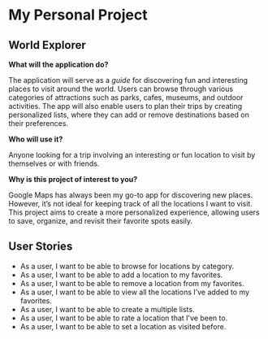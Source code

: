 # My Personal Project
## World Explorer

**What will the application do?**


The application will serve as a *guide* for discovering fun and interesting places to visit around the world. Users can browse through various categories of attractions such as parks, cafes, museums, and outdoor activities. The app will also enable users to plan their trips by creating personalized  lists, where they can add or remove destinations based on their preferences.

**Who will use it?**

Anyone looking for a trip involving an interesting or fun location to visit by themselves or with friends.

**Why is this project of interest to you?**

Google Maps has always been my go-to app for discovering new places. However, it’s not ideal for keeping track of all the locations I want to visit. This project aims to create a more personalized experience, allowing users to save, organize, and revisit their favorite spots easily.

## User Stories

- As a user, I want to be able to browse for locations by category.
- As a user, I want to be able to add a location to my favorites.
- As a user, I want to be able to remove a location from my favorites.
- As a user, I want to be able to view all the locations I’ve added to my favorites.
- As a user, I want to be able to create a multiple lists.
- As a user, I want to be able to rate a location that I've been to.
- As a user, I want to be able to set a location as visited before.
 